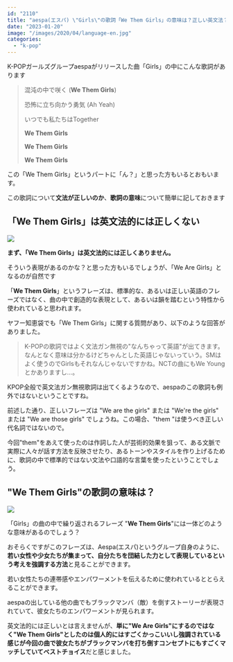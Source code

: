 ```yaml
---
id: "2110"
title: "aespa(エスパ) \"Girls\"の歌詞「We Them Girls」の意味は？正しい英文法？"
date: "2023-01-20"
image: "/images/2020/04/language-en.jpg"
categories: 
  - "k-pop"
---
```


K-POPガールズグループaespaがリリースした曲「Girls」の中にこんな歌詞があります

> 混沌の中で咲く (**We Them Girls**)
> 
> 恐怖に立ち向かう勇気 (Ah Yeah)
> 
> いつでも私たちはTogether
> 
> **We Them Girls**
> 
> **We Them Girls**
> 
> **We Them Girls**

この「We Them Girls」というパートに「ん？」と思った方もいるとおもいます。

この歌詞について**文法が正しいのか**、**歌詞の意味**について簡単に記しておきます

## 「We Them Girls」は英文法的には正しくない

![](../../assets/images/2021/11/pro_con.jpg)

**まず、「We Them Girls」は英文法的には正しくありません。**

そういう表現があるのかな？と思った方もいるでしょうが、「We Are Girls」となるのが自然です

「**We Them Girls**」というフレーズは、標準的な、あるいは正しい英語のフレーズではなく、曲の中で創造的な表現として、あるいは韻を踏むという特性から使われていると思われます。

ヤフー知恵袋でも「We Them Girls」に関する質問があり、以下のような回答がありました。

> K-POPの歌詞ではよく文法ガン無視の"なんちゃって英語"が出てきます。 なんとなく意味は分かるけどちゃんとした英語じゃないっていう。SMはよく使うのでGirlsもそれなんじゃないですかね。NCTの曲にもWe Youngとかありますし…。

KPOP全般で英文法ガン無視歌詞は出てくるようなので、aespaのこの歌詞も例外ではないということですね。

前述した通り、正しいフレーズは "We are the girls" または "We're the girls" または "We are those girls" でしょうね。この場合、"them "は使うべき正しい代名詞ではないので。

今回"them"をあえて使ったのは作詞した人が芸術的効果を狙って、ある文脈で実際に人々が話す方法を反映させたり、あるトーンやスタイルを作り上げるために、歌詞の中で標準的ではない文法や口語的な言葉を使ったということでしょう。

## "We Them Girls"の歌詞の意味は？

![](../../assets/images/2021/11/idea_coming_up.jpg)

「Girls」の曲の中で繰り返されるフレーズ "**We Them Girls**"には一体どのような意味があるのでしょう？

おそらくですがこのフレーズは、Aespa(エスパ)というグループ自身のように、**若い女性や少女たちが集まって、自分たちを団結した力として表現しているという考えを強調する方法**と見ることができます。

若い女性たちの連帯感やエンパワーメントを伝えるために使われているととらえることができます。

aespaの出している他の曲でもブラックマンバ（敵）を倒すストーリーが表現されていて、彼女たちのエンパワーメントが見られます。

英文法的には正しいとは言えませんが、**単に"We Are Girls"にするのではなく"We Them Girls"としたのは個人的にはすごくかっこいいし強調されている感じが今回の曲で彼女たちがブラックマンバを打ち倒すコンセプトにもすごくマッチしていてベストチョイス**だと感じました。
